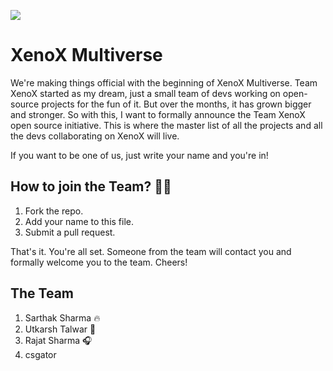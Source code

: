 ![](https://i.imgur.com/oWkSKWo.png)

# XenoX Multiverse

We're making things official with the beginning of XenoX Multiverse. Team XenoX started as my dream, just a small team of devs working on open-source projects for the fun of it. But over the months, it has grown bigger and stronger. So with this, I want to formally announce the Team XenoX open source initiative. This is where the master list of all the projects and all the devs collaborating on XenoX will live.

If you want to be one of us, just write your name and you're in!

## How to join the Team? 💪🏼

1. Fork the repo.
2. Add your name to this file.
3. Submit a pull request.

That's it. You're all set. Someone from the team will contact you and formally welcome you to the team. Cheers!


## The Team

1. Sarthak Sharma 🔥 
2. Utkarsh Talwar 🎸
3. Rajat Sharma 🎧
4. csgator
